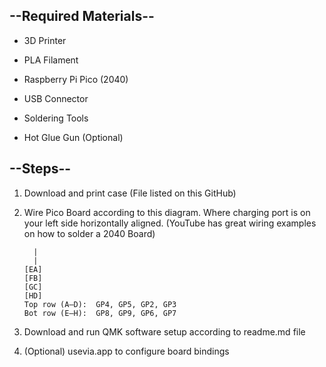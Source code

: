 ## --Required Materials--
- 3D Printer  
- PLA Filament  

- Raspberry Pi Pico (2040)  
- USB Connector  

- Soldering Tools  
- Hot Glue Gun (Optional)  

## --Steps--
1. Download and print case (File listed on this GitHub)  
2. Wire Pico Board according to this diagram. Where charging port is on your left side horizontally aligned. (YouTube has great wiring examples on how to solder a 2040 Board)  

    ```
      |
      |
    [EA]
    [FB]
    [GC]
    [HD]
    Top row (A–D):  GP4, GP5, GP2, GP3  
    Bot row (E–H):  GP8, GP9, GP6, GP7
    ```

3. Download and run QMK software setup according to readme.md file  
4. (Optional) usevia.app to configure board bindings
